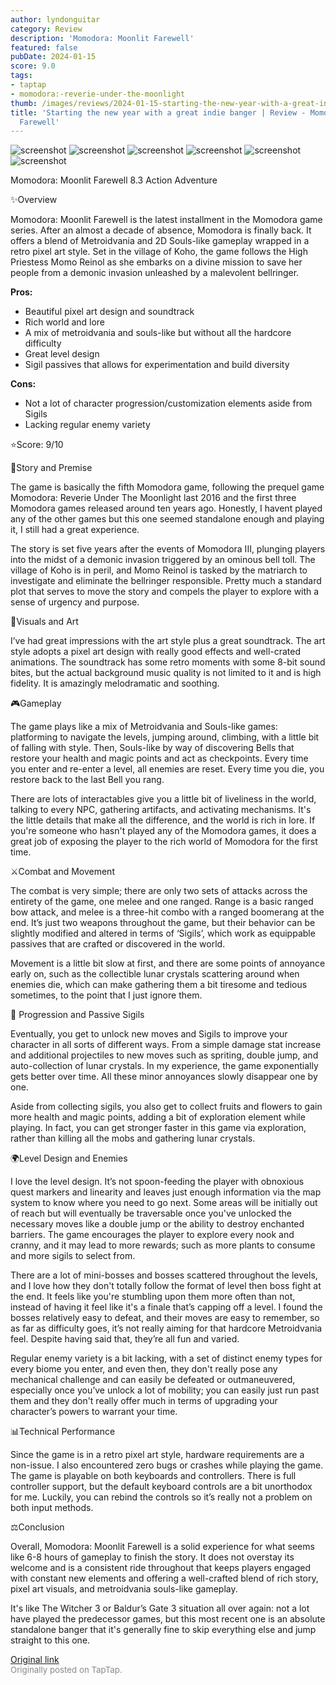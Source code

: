 ```yaml
---
author: lyndonguitar
category: Review
description: 'Momodora: Moonlit Farewell'
featured: false
pubDate: 2024-01-15
score: 9.0
tags:
- taptap
- momodora:-reverie-under-the-moonlight
thumb: /images/reviews/2024-01-15-starting-the-new-year-with-a-great-indie-banger--review---momodora-moonlit-farewell-0.avif
title: 'Starting the new year with a great indie banger | Review - Momodora: Moonlit
  Farewell'
---
```


<div class="gallery">
  <img src="/images/reviews/2024-01-15-starting-the-new-year-with-a-great-indie-banger--review---momodora-moonlit-farewell-0.avif" alt="screenshot" />
  <img src="/images/reviews/2024-01-15-starting-the-new-year-with-a-great-indie-banger--review---momodora-moonlit-farewell-1.avif" alt="screenshot" />
  <img src="/images/reviews/2024-01-15-starting-the-new-year-with-a-great-indie-banger--review---momodora-moonlit-farewell-2.avif" alt="screenshot" />
  <img src="/images/reviews/2024-01-15-starting-the-new-year-with-a-great-indie-banger--review---momodora-moonlit-farewell-3.avif" alt="screenshot" />
  <img src="/images/reviews/2024-01-15-starting-the-new-year-with-a-great-indie-banger--review---momodora-moonlit-farewell-4.avif" alt="screenshot" />
  <img src="/images/reviews/2024-01-15-starting-the-new-year-with-a-great-indie-banger--review---momodora-moonlit-farewell-5.avif" alt="screenshot" />
</div>

Momodora: Moonlit Farewell
8.3
Action
Adventure

✨Overview

Momodora: Moonlit Farewell is the latest installment in the Momodora game series. After an almost a decade of absence, Momodora is finally back. It offers a blend of Metroidvania and 2D Souls-like gameplay wrapped in a retro pixel art style. Set in the village of Koho, the game follows the High Priestess Momo Reinol as she embarks on a divine mission to save her people from a demonic invasion unleashed by a malevolent bellringer.


**Pros:**
- Beautiful pixel art design and soundtrack
- Rich world and lore
- A mix of metroidvania and souls-like but without all the hardcore difficulty
- Great level design
- Sigil passives that allows for experimentation and build diversity



**Cons:**
- Not a lot of character progression/customization elements aside from Sigils
- Lacking regular enemy variety


⭐️Score: 9/10

📖Story and Premise

The game is basically the fifth Momodora game, following the prequel game Momodora: Reverie Under The Moonlight last 2016 and the first three Momodora games released around ten years ago. Honestly, I havent played any of the other games but this one seemed standalone enough and playing it, I still had a great experience.

The story is set five years after the events of Momodora III, plunging players into the midst of a demonic invasion triggered by an ominous bell toll. The village of Koho is in peril, and Momo Reinol is tasked by the matriarch to investigate and eliminate the bellringer responsible. Pretty much a standard plot that serves to move the story and compels the player to explore with a sense of urgency and purpose.

🎨Visuals and Art

I’ve had great impressions with the art style plus a great soundtrack. The art style adopts a pixel art design with really good effects and well-crated animations. The soundtrack has some retro moments with some 8-bit sound bites, but the actual background music quality is not limited to it and is high fidelity. It is amazingly melodramatic and soothing.

🎮Gameplay

The game plays like a mix of Metroidvania and Souls-like games: platforming to navigate the levels, jumping around, climbing, with a little bit of falling with style. Then, Souls-like by way of discovering Bells that restore your health and magic points and act as checkpoints. Every time you enter and re-enter a level, all enemies are reset. Every time you die, you restore back to the last Bell you rang.

There are lots of interactables give you a little bit of liveliness in the world, talking to every NPC, gathering artifacts, and activating mechanisms. It's the little details that make all the difference, and the world is rich in lore. If you're someone who hasn't played any of the Momodora games, it does a great job of exposing the player to the rich world of Momodora for the first time.

⚔️Combat and Movement

The combat is very simple; there are only two sets of attacks across the entirety of the game, one melee and one ranged. Range is a basic ranged bow attack, and melee is a three-hit combo with a ranged boomerang at the end. It’s just two weapons throughout the game, but their behavior can be slightly modified and altered in terms of ‘Sigils’, which work as equippable passives that are crafted or discovered in the world.

Movement is a little bit slow at first, and there are some points of annoyance early on, such as the collectible lunar crystals scattering around when enemies die, which can make gathering them a bit tiresome and tedious sometimes, to the point that I just ignore them.

📜 Progression and Passive Sigils

Eventually, you get to unlock new moves and Sigils to improve your character in all sorts of different ways. From a simple damage stat increase and additional projectiles to new moves such as spriting, double jump, and auto-collection of lunar crystals. In my experience, the game exponentially gets better over time. All these minor annoyances slowly disappear one by one.

Aside from collecting sigils, you also get to collect fruits and flowers to gain more health and magic points, adding a bit of exploration element while playing. In fact, you can get stronger faster in this game via exploration, rather than killing all the mobs and gathering lunar crystals.

🌍Level Design and Enemies

I love the level design. It’s not spoon-feeding the player with obnoxious quest markers and linearity and leaves just enough information via the map system to know where you need to go next. Some areas will be initially out of reach but will eventually be traversable once you've unlocked the necessary moves like a double jump or the ability to destroy enchanted barriers. The game encourages the player to explore every nook and cranny, and it may lead to more rewards; such as more plants to consume and more sigils to select from.

There are a lot of mini-bosses and bosses scattered throughout the levels, and I love how they don't totally follow the format of level then boss fight at the end. It feels like you're stumbling upon them more often than not, instead of having it feel like it's a finale that’s capping off a level. I found the bosses relatively easy to defeat, and their moves are easy to remember, so as far as difficulty goes, it’s not really aiming for that hardcore Metroidvania feel. Despite having said that, they’re all fun and varied.

Regular enemy variety is a bit lacking, with a set of distinct enemy types for every biome you enter, and even then, they don't really pose any mechanical challenge and can easily be defeated or outmaneuvered, especially once you’ve unlock a lot of mobility; you can easily just run past them and they don't really offer much in terms of upgrading your character’s powers to warrant your time.

📊Technical Performance

Since the game is in a retro pixel art style, hardware requirements are a non-issue. I also encountered zero bugs or crashes while playing the game. The game is playable on both keyboards and controllers. There is full controller support, but the default keyboard controls are a bit unorthodox for me. Luckily, you can rebind the controls so it’s really not a problem on both input methods.

⚖️Conclusion

Overall, Momodora: Moonlit Farewell is a solid experience for what seems like 6-8 hours of gameplay to finish the story. It does not overstay its welcome and is a consistent ride throughout that keeps players engaged with constant new elements and offering a well-crafted blend of rich story, pixel art visuals, and metroidvania souls-like gameplay.

It's like The Witcher 3 or Baldur’s Gate 3 situation all over again: not a lot have played the predecessor games, but this most recent one is an absolute standalone banger that it's generally fine to skip everything else and jump straight to this one.

[Original link](https://www.taptap.io/post/6823124)<br><span style="font-size: 0.95em; color: #888;">Originally posted on TapTap.</span>